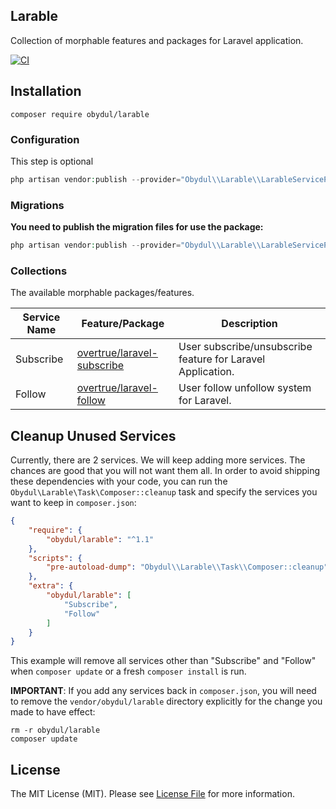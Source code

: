 Larable
---

Collection of morphable features and packages for Laravel application.

[![CI](https://github.com/mdobydullah/larable/actions/workflows/ci.yml/badge.svg)](https://github.com/mdobydullah/larable/actions/workflows/ci.yml)

## Installation

```shell
composer require obydul/larable
```

### Configuration

This step is optional

```php
php artisan vendor:publish --provider="Obydul\\Larable\\LarableServiceProvider" --tag=config
```

### Migrations

**You need to publish the migration files for use the package:**

```php
php artisan vendor:publish --provider="Obydul\\Larable\\LarableServiceProvider" --tag=migrations
```

### Collections

The available morphable packages/features.

| Service Name | Feature/Package                                                             | Description                                                 |
|--------------|-----------------------------------------------------------------------------|-------------------------------------------------------------|
| Subscribe    | [overtrue/laravel-subscribe](https://github.com/overtrue/laravel-subscribe) | User subscribe/unsubscribe feature for Laravel Application. |
| Follow       | [overtrue/laravel-follow](https://github.com/overtrue/laravel-follow)       | User follow unfollow system for Laravel.                    |

## Cleanup Unused Services

Currently, there are 2 services. We will keep adding more services. The chances are good that you will not want them all. In order to avoid shipping these dependencies with your code, you can run the ```Obydul\Larable\Task\Composer::cleanup``` task and specify the services you want to keep in ```composer.json```:

```json
{
    "require": {
        "obydul/larable": "^1.1"
    },
    "scripts": {
        "pre-autoload-dump": "Obydul\\Larable\\Task\\Composer::cleanup"
    },
    "extra": {
        "obydul/larable": [
            "Subscribe",
            "Follow"
        ]
    }
}
```

This example will remove all services other than "Subscribe" and "Follow" when ```composer update``` or a fresh ```composer install``` is run.

**IMPORTANT**: If you add any services back in ```composer.json```, you will need to remove the ```vendor/obydul/larable``` directory explicitly for the change you made to have effect:

```
rm -r obydul/larable
composer update
```

## License

The MIT License (MIT). Please see [License File](https://github.com/mdobydullah/larable/blob/master/LICENSE) for more information.